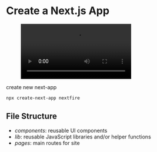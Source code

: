 # Create a Next.js App

<figure class="video_container">
  <video controls="true" allowfullscreen="true" >
    <source src="./video/2.intro-next.mp4" type="video/mp4">
  </video>
</figure>

create new next-app

```bash
npx create-next-app nextfire
```

## File Structure

- _components_: reusable UI components
- _lib_: reusable JavaScript libraries and/or helper functions
- _pages_: main routes for site
